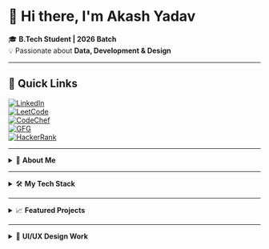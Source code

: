 # 👋 Hi there, I'm Akash Yadav    

🎓 **B.Tech Student | 2026 Batch**  
💡 Passionate about **Data, Development & Design**  

---

## 🔗 Quick Links  

[![LinkedIn](https://img.shields.io/badge/LinkedIn-Connect-blue?style=for-the-badge&logo=linkedin)](https://www.linkedin.com/in/akash-yadav-37088324b)  
[![LeetCode](https://img.shields.io/badge/LeetCode-Profile-orange?style=flat-square&logo=leetcode)](https://leetcode.com/Akash8922/)  
[![CodeChef](https://img.shields.io/badge/CodeChef-User%20Profile-blueviolet?style=flat-square&logo=codechef)](https://www.codechef.com/users/akash4400)  
[![GFG](https://img.shields.io/badge/GeeksforGeeks-User%20Profile-brightgreen?style=flat-square&logo=geeksforgeeks)](https://www.geeksforgeeks.org/user/akash6212/)  
[![HackerRank](https://img.shields.io/badge/HackerRank-Profile-darkgreen?style=flat-square&logo=hackerrank)](https://www.hackerrank.com/yaduvanshi965169)  

---

<details>
<summary>🚀 <strong>About Me</strong></summary>

- 🎓 **Student at Maharana Pratap Engineering College**  
- 🌱 Currently exploring **Full-Stack Development**, **Big Data**, and **Data Analytics**  
- 🛠 Love solving problems and building impactful projects  
- 💬 Open to collaboration and open-source contributions  

</details>

---

<details>
<summary>🛠️ <strong>My Tech Stack</strong></summary>

### 💻 Languages
`Python` | `JavaScript` | `C++` | `C` | `HTML/CSS` | `MySQL`  

### 📊 Data & BI Tools
Power BI | Big Data | MySQL | Excel | Data Modeling  

### 🧰 Tools & Frameworks
Git | VS Code | Figma | Canva  

### 🌐 Frontend
HTML5 | CSS3 | JS | Responsive Web Design  

### 🧠 Others
Problem Solving | UI/UX Design | Wireframing | Prototyping  

</details>

---

<details>
<summary>📈 <strong>Featured Projects</strong></summary>

| Project | Description | Tech Used | Status |
|--------|-------------|-----------|--------|
| 📊 **Power BI Dashboard** | Sales performance | Power BI | |
| 📊 **Sales Dashboard** | Sales Data Analysis | Power BI | 📊 Insightful |
| 🚕 **Ola Dashboard** | Ride data analysis | Power BI | 📊 Insightful |
| 🛒 **Blinkit Order Dashboard** | Product & customer trends | Power BI | ⚡ Real-Time |
| 🎧 **Spotify Clone Page** | UI clone of landing page | HTML, CSS | 📱 Responsive |
| 🏥 **Hospital Management Website + Analytics** | Full-stack website + data insights | HTML, JS, SQL, Power BI | 🚀 Full Project |
| 💻 **Job Postings Web Scraper** | Scraped job postings from online portals; cleaned and structured data for analysis | Python, BeautifulSoup, Pandas, CSV | 🚀 Completed |

</details>

---

<details>
<summary>🎨 <strong>UI/UX Design Work</strong></summary>

| Project | Description | Tools | Status |
|--------|-------------|-------|--------|
| ✨ [Landing Page UI](https://www.figma.com/proto/ODOIz4MdGeJEvnUTzakxpj/Untitled?page-id=0%3A1&node-id=1-2&p=f&t=Xz6QUzJmqM4Tj2V8-0&scaling=min-zoom&content-scaling=fixed) | Responsive
